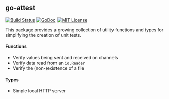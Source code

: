 ## go-attest

[![Build Status](https://travis-ci.org/hectane/go-attest.svg?branch=master)](https://travis-ci.org/hectane/go-attest)
[![GoDoc](https://godoc.org/github.com/hectane/go-attest?status.svg)](https://godoc.org/github.com/hectane/go-attest)
[![MIT License](http://img.shields.io/badge/license-MIT-9370d8.svg?style=flat)](http://opensource.org/licenses/MIT)

This package provides a growing collection of utility functions and types for simplifying the creation of unit tests.

#### Functions

- Verify values being sent and received on channels
- Verify data read from an `io.Reader`
- Verify the (non-)existence of a file

#### Types

- Simple local HTTP server

